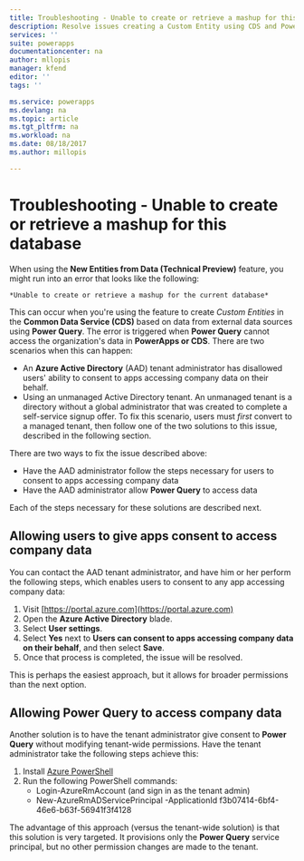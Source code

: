 ```yaml
---
title: Troubleshooting - Unable to create or retrieve a mashup for this database | Microsoft Docs
description: Resolve issues creating a Custom Entity using CDS and Power Query, by administrator changes to AAD restrictions.
services: ''
suite: powerapps
documentationcenter: na
author: mllopis
manager: kfend
editor: ''
tags: ''

ms.service: powerapps
ms.devlang: na
ms.topic: article
ms.tgt_pltfrm: na
ms.workload: na
ms.date: 08/18/2017
ms.author: millopis

---
```

# Troubleshooting - Unable to create or retrieve a mashup for this database
When using the **New Entities from Data (Technical Preview)** feature, you might run into an error that looks like the following:

    *Unable to create or retrieve a mashup for the current database*

This can occur when you're using the feature to create *Custom Entities* in the **Common Data Service (CDS)** based on data from external data sources using **Power Query**. The error is triggered when **Power Query** cannot access the organization's data in **PowerApps or CDS**. There are two scenarios when this can happen:

* An **Azure Active Directory** (AAD) tenant administrator has disallowed users' ability to consent to apps accessing company data on their behalf.
* Using an unmanaged Active Directory tenant. An unmanaged tenant is a directory without a global administrator that was created to complete a self-service signup offer. To fix this scenario, users must *first* convert to a managed tenant, then follow one of the two solutions to this issue, described in the following section.

There are two ways to fix the issue described above:

* Have the AAD administrator follow the steps necessary for users to consent to apps accessing company data
* Have the AAD administrator allow **Power Query** to access data

Each of the steps necessary for these solutions are described next.

## Allowing users to give apps consent to access company data

You can contact the AAD tenant administrator, and have him or her perform the following steps, which enables users to consent to any app accessing company data:

1. Visit [https://portal.azure.com](https://portal.azure.com)
2. Open the **Azure Active Directory** blade.
3. Select **User settings**.
4. Select **Yes** next to **Users can consent to apps accessing company data on their behalf**, and then select **Save**.
5. Once that process is completed, the issue will be resolved.

This is perhaps the easiest approach, but it allows for broader permissions than the next option.

## Allowing Power Query to access company data
Another solution is to have the tenant administrator give consent to **Power Query** without modifying tenant-wide permissions. Have the tenant administrator take the following steps achieve this:

1. Install [Azure PowerShell](https://docs.microsoft.com/powershell/azure/install-azurerm-ps)
2. Run the following PowerShell commands:
   * Login-AzureRmAccount (and sign in as the tenant admin)
   * New-AzureRmADServicePrincipal -ApplicationId f3b07414-6bf4-46e6-b63f-56941f3f4128

The advantage of this approach (versus the tenant-wide solution) is that this solution is very targeted. It provisions only the **Power Query** service principal, but no other permission changes are made to the tenant.

